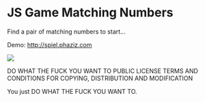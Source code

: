JS Game Matching Numbers
========================

Find a pair of matching numbers to start...

Demo: http://spiel.phaziz.com

<img src="http://static_files.phaziz.com/spiel-phaziz-com.png">


DO WHAT THE FUCK YOU WANT TO PUBLIC LICENSE
TERMS AND CONDITIONS FOR COPYING, DISTRIBUTION AND MODIFICATION

You just DO WHAT THE FUCK YOU WANT TO.
